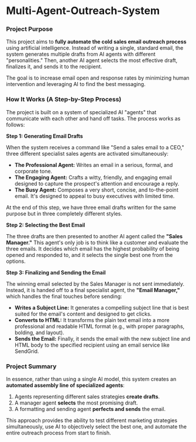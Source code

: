 # Multi-Agent-Outreach-System


### Project Purpose

This project aims to **fully automate the cold sales email outreach process** using artificial intelligence. Instead of writing a single, standard email, the system generates multiple drafts from AI agents with different "personalities." Then, another AI agent selects the most effective draft, finalizes it, and sends it to the recipient.

The goal is to increase email open and response rates by minimizing human intervention and leveraging AI to find the best messaging.

### How It Works (A Step-by-Step Process)

The project is built on a system of specialized AI "agents" that communicate with each other and hand off tasks. The process works as follows:

**Step 1: Generating Email Drafts**

When the system receives a command like "Send a sales email to a CEO," three different specialist sales agents are activated simultaneously:

*   **The Professional Agent:** Writes an email in a serious, formal, and corporate tone.
*   **The Engaging Agent:** Crafts a witty, friendly, and engaging email designed to capture the prospect's attention and encourage a reply.
*   **The Busy Agent:** Composes a very short, concise, and to-the-point email. It's designed to appeal to busy executives with limited time.

At the end of this step, we have three email drafts written for the same purpose but in three completely different styles.

**Step 2: Selecting the Best Email**

The three drafts are then presented to another AI agent called the **"Sales Manager."** This agent's only job is to think like a customer and evaluate the three emails. It decides which email has the highest probability of being opened and responded to, and it selects the single best one from the options.

**Step 3: Finalizing and Sending the Email**

The winning email selected by the Sales Manager is not sent immediately. Instead, it is handed off to a final specialist agent, the **"Email Manager,"** which handles the final touches before sending:

*   **Writes a Subject Line:** It generates a compelling subject line that is best suited for the email's content and designed to get clicks.
*   **Converts to HTML:** It transforms the plain text email into a more professional and readable HTML format (e.g., with proper paragraphs, bolding, and layout).
*   **Sends the Email:** Finally, it sends the email with the new subject line and HTML body to the specified recipient using an email service like SendGrid.

### Project Summary

In essence, rather than using a single AI model, this system creates an **automated assembly line of specialized agents**:

1.  Agents representing different sales strategies **create drafts**.
2.  A manager agent **selects** the most promising draft.
3.  A formatting and sending agent **perfects and sends** the email.

This approach provides the ability to test different marketing strategies simultaneously, use AI to objectively select the best one, and automate the entire outreach process from start to finish.
